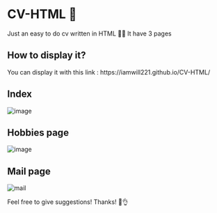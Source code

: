 # CV-HTML 📜

Just an easy to do cv written in HTML ✍🏾
It have 3 pages

<h2>How to display it?</h2>
You can display it with this link : https://iamwill221.github.io/CV-HTML/

<h2>Index</h2>

![image](https://user-images.githubusercontent.com/103327500/232623711-f5dc00b2-144d-4fb1-835b-1135593d7701.png)

<h2>Hobbies page</h2>

![image](https://user-images.githubusercontent.com/103327500/232623962-7c93f58b-771e-4e52-8c22-e529d87cfa99.png)

<h2>Mail page</h2>

![mail](https://user-images.githubusercontent.com/103327500/232624157-59445b32-2a75-4da8-bdab-2101a3343f1a.png)

Feel free to give suggestions! Thanks! 🥰👌
